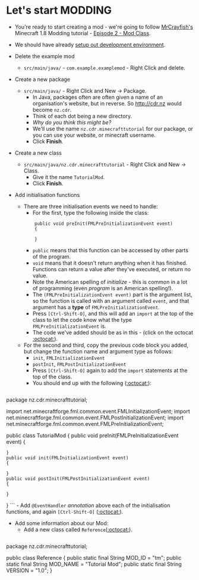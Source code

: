 # Let's start MODDING
- You're ready to start creating a mod - we're going to follow [MrCrayfish's](https://twitter.com/MrCraayfish) Minecraft 1.8 Modding tutorial - [Episode 2 - Mod Class](https://www.youtube.com/watch?v=S8Oy2Z5V2VU&index=2&list=PLy11IosblXIFDFAT3wz_5Nve05wIVKFSJ).

- We should have already [setup out development environment](dev-environment-setup.md).

- Delete the example mod
  - ````src/main/java/```` - ````com.example.examplemod```` - Right Click and delete.
- Create a new package
  - ````src/main/java/```` - Right Click and New -> Package.
    - In Java, packages often are often given a name of an organisation's website, but in reverse. So http://cdr.nz would become ````nz.cdr````.
    - Think of each dot being a new directory.
    - *Why do you think this might be?*
    - We'll use the name ````nz.cdr.minecrafttutorial```` for our package, or you can use your website, or minecraft username.
    - Click **Finish**.
- Create a new class
  - ````src/main/java/nz.cdr.minecrafttutorial```` - Right Click and New -> Class.
    - Give it the name ````TutorialMod````.
    - Click **Finish**.
- Add initialisation functions
  - There are three initialisation events we need to handle:
    - For the first, type the following inside the class:
    ````
        public void preInit(FMLPreInitializationEvent event)
        {

        }
    ````
    - ````public```` means that this function can be accessed by other parts of the program.
    - ````void```` means that it doesn't return anything when it has finished. Functions can return a value after they've executed, or return no value.
    - Note the American spelling of *initialize* - this is common in a lot of programming (even *program* is an American spelling!).
    - The ````(FMLPreInitializationEvent event)```` part is the argument list, so the function is called with an argument called ````event````, and that argument has a **type** of ````FMLPreInitializationEvent````.
    - Press ````[Ctrl-Shift-O]````, and this will add an ````import```` at the top of the class to let the code know what the type ````FMLPreInitializationEvent```` is.
    - The code we've added should be as in this - (click on the octocat [:octocat:](https://github.com/CoderDojo-Porirua/minecraft-forge-1.8/commit/02f5f6342229f3d38f7448eb934a0dcc7024d8d9)).
  - For the second and third, copy the previous code block you added, but change the function name and argument type as follows:
    - ````init````,  ````FMLInitializationEvent````
    - ````postInit````,  ````FMLPostInitializationEvent````
    - Press ````[Ctrl-Shift-O]```` again to add the ````import```` statements at the top of the class.
    - You should end up with the following ([:octocat:](https://github.com/CoderDojo-Porirua/minecraft-forge-1.8/commit/6b1422dbc84a115171ab41303ba6c3a5e7b5e39f)):
    ```java
package nz.cdr.minecrafttutorial;

import net.minecraftforge.fml.common.event.FMLInitializationEvent;
import net.minecraftforge.fml.common.event.FMLPostInitializationEvent;
import net.minecraftforge.fml.common.event.FMLPreInitializationEvent;

public class TutorialMod {
  	public void preInit(FMLPreInitializationEvent event)
  	{

  	}
  	public void init(FMLInitializationEvent event)
  	{

  	}
  	public void postInit(FMLPostInitializationEvent event)
  	{

  	}
}
    ```
    - Add ````@EventHandler```` *annotation* above each of the initialisation functions, and again ````[Ctrl-Shift-O]````  ([:octocat:](https://github.com/CoderDojo-Porirua/minecraft-forge-1.8/commit/60b3d5eb8123afb6588943587be5e814acf1d749)).
  - Add some information about our Mod:
    - Add a new class called ````Reference````([:octocat:](https://github.com/CoderDojo-Porirua/minecraft-forge-1.8/commit/1b87051540d550194bc1ff3d62bd9a2548209f54)).
    ```java
package nz.cdr.minecrafttutorial;

public class Reference {
	public static final String MOD_ID = "tm";
	public static final String MOD_NAME = "Tutorial Mod";
	public static final String VERSION = "1.0";
}
```
